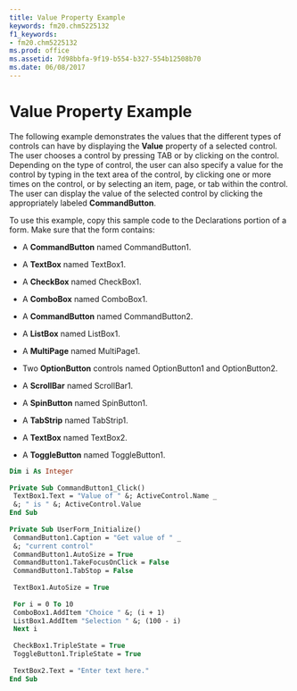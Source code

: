 ```yaml
---
title: Value Property Example
keywords: fm20.chm5225132
f1_keywords:
- fm20.chm5225132
ms.prod: office
ms.assetid: 7d98bbfa-9f19-b554-b327-554b12508b70
ms.date: 06/08/2017
---
```



# Value Property Example

The following example demonstrates the values that the different types of controls can have by displaying the **Value** property of a selected control. The user chooses a control by pressing TAB or by clicking on the control. Depending on the type of control, the user can also specify a value for the control by typing in the text area of the control, by clicking one or more times on the control, or by selecting an item, page, or tab within the control. The user can display the value of the selected control by clicking the appropriately labeled **CommandButton**.

To use this example, copy this sample code to the Declarations portion of a form. Make sure that the form contains:




- A **CommandButton** named CommandButton1.
    
- A **TextBox** named TextBox1.
    
- A **CheckBox** named CheckBox1.
    
- A **ComboBox** named ComboBox1.
    
- A **CommandButton** named CommandButton2.
    
- A **ListBox** named ListBox1.
    
- A **MultiPage** named MultiPage1.
    
- Two **OptionButton** controls named OptionButton1 and OptionButton2.
    
- A **ScrollBar** named ScrollBar1.
    
- A **SpinButton** named SpinButton1.
    
- A **TabStrip** named TabStrip1.
    
- A **TextBox** named TextBox2.
    
- A **ToggleButton** named ToggleButton1.
    




```vb
Dim i As Integer 
 
Private Sub CommandButton1_Click() 
 TextBox1.Text = "Value of " &; ActiveControl.Name _ 
 &; " is " &; ActiveControl.Value 
End Sub 
 
Private Sub UserForm_Initialize() 
 CommandButton1.Caption = "Get value of " _ 
 &; "current control" 
 CommandButton1.AutoSize = True 
 CommandButton1.TakeFocusOnClick = False 
 CommandButton1.TabStop = False 
 
 TextBox1.AutoSize = True 
 
 For i = 0 To 10 
 ComboBox1.AddItem "Choice " &; (i + 1) 
 ListBox1.AddItem "Selection " &; (100 - i) 
 Next i 
 
 CheckBox1.TripleState = True 
 ToggleButton1.TripleState = True 
 
 TextBox2.Text = "Enter text here." 
End Sub
```


